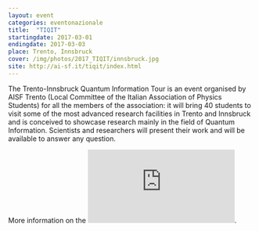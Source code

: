 ```yaml
---
layout: event
categories: eventonazionale
title:  "TIQIT"
startingdate: 2017-03-01
endingdate: 2017-03-03
place: Trento, Innsbruck
cover: /img/photos/2017_TIQIT/innsbruck.jpg
site: http://ai-sf.it/tiqit/index.html
---
```


The Trento-Innsbruck Quantum Information Tour is an event organised by AISF Trento (Local Committee of the Italian Association of Physics Students) for all the members of the association: it will bring 40 students to visit some of the most advanced research facilities in Trento and Innsbruck and is conceived to showcase research mainly in the field of Quantum Information. Scientists and researchers will present their work and will be available to answer any question.

More information on the ![official site](http://ai-sf.it/tiqit/index.html).